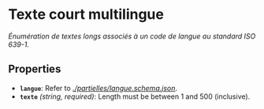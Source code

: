 # Texte court multilingue

*Énumération de textes longs associés à un code de langue au standard ISO 639-1.*

## Properties

- <a id="properties/langue"></a>**`langue`**: Refer to *[./partielles/langue.schema.json](#partielles/langue.schema.json)*.
- <a id="properties/texte"></a>**`texte`** *(string, required)*: Length must be between 1 and 500 (inclusive).
